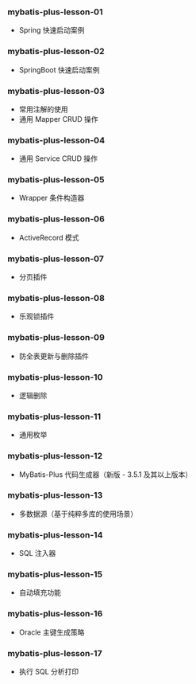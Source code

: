 ### mybatis-plus-lesson-01

- Spring 快速启动案例

### mybatis-plus-lesson-02

- SpringBoot 快速启动案例

### mybatis-plus-lesson-03

- 常用注解的使用
- 通用 Mapper CRUD 操作

### mybatis-plus-lesson-04

- 通用 Service CRUD 操作

### mybatis-plus-lesson-05

- Wrapper 条件构造器

### mybatis-plus-lesson-06

- ActiveRecord 模式

### mybatis-plus-lesson-07

- 分页插件

### mybatis-plus-lesson-08

- 乐观锁插件

### mybatis-plus-lesson-09

- 防全表更新与删除插件

### mybatis-plus-lesson-10

- 逻辑删除

### mybatis-plus-lesson-11

- 通用枚举

### mybatis-plus-lesson-12

- MyBatis-Plus 代码生成器（新版 - 3.5.1 及其以上版本）

### mybatis-plus-lesson-13

- 多数据源（基于纯粹多库的使用场景）

### mybatis-plus-lesson-14

- SQL 注入器
 
### mybatis-plus-lesson-15

- 自动填充功能

### mybatis-plus-lesson-16

- Oracle 主键生成策略

### mybatis-plus-lesson-17

- 执行 SQL 分析打印

